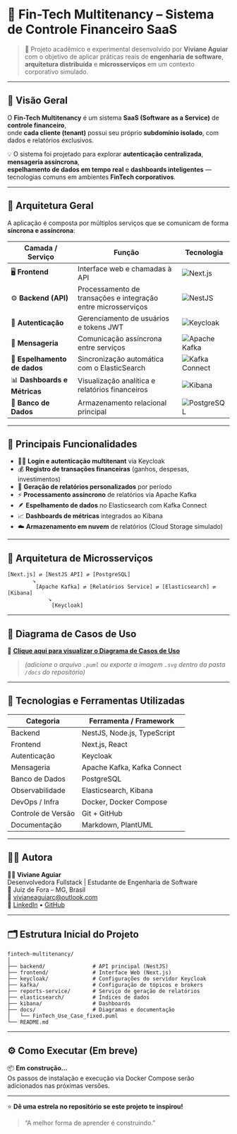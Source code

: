 # 💸 Fin-Tech Multitenancy – Sistema de Controle Financeiro SaaS  

> 🚀 Projeto acadêmico e experimental desenvolvido por **Viviane Aguiar**  
> com o objetivo de aplicar práticas reais de **engenharia de software**,  
> **arquitetura distribuída** e **microsserviços** em um contexto corporativo simulado.

---

## 🧭 Visão Geral  

O **Fin-Tech Multitenancy** é um sistema **SaaS (Software as a Service)** de **controle financeiro**,  
onde **cada cliente (tenant)** possui seu próprio **subdomínio isolado**, com dados e relatórios exclusivos.  

💡 O sistema foi projetado para explorar **autenticação centralizada**, **mensageria assíncrona**,  
**espelhamento de dados em tempo real** e **dashboards inteligentes** — tecnologias comuns em ambientes **FinTech corporativos**.

---

## 🧱 Arquitetura Geral  

A aplicação é composta por múltiplos serviços que se comunicam de forma **síncrona e assíncrona**:  

| Camada / Serviço | Função | Tecnologia |
|------------------|--------|-------------|
| 🖥️ **Frontend** | Interface web e chamadas à API | ![Next.js](https://cdn.jsdelivr.net/gh/devicons/devicon/icons/nextjs/nextjs-original.svg) |
| ⚙️ **Backend (API)** | Processamento de transações e integração entre microsserviços | ![NestJS](https://cdn.jsdelivr.net/gh/devicons/devicon/icons/nestjs/nestjs-plain.svg) |
| 🔐 **Autenticação** | Gerenciamento de usuários e tokens JWT | ![Keycloak](https://cdn.jsdelivr.net/gh/devicons/devicon/icons/keycloak/keycloak-original.svg) |
| 🧵 **Mensageria** | Comunicação assíncrona entre serviços | ![Apache Kafka](https://cdn.jsdelivr.net/gh/devicons/devicon/icons/apachekafka/apachekafka-original.svg) |
| 🧩 **Espelhamento de dados** | Sincronização automática com o ElasticSearch | ![Kafka Connect](https://img.shields.io/badge/Kafka%20Connect-black?logo=apachekafka) |
| 📊 **Dashboards e Métricas** | Visualização analítica e relatórios financeiros | ![Kibana](https://cdn.jsdelivr.net/gh/devicons/devicon/icons/kibana/kibana-original.svg) |
| 💾 **Banco de Dados** | Armazenamento relacional principal | ![PostgreSQL](https://cdn.jsdelivr.net/gh/devicons/devicon/icons/postgresql/postgresql-original.svg) |

---

## 🧠 Principais Funcionalidades

- 🧍‍♂️ **Login e autenticação multitenant** via Keycloak  
- 💰 **Registro de transações financeiras** (ganhos, despesas, investimentos)  
- 📅 **Geração de relatórios personalizados** por período  
- ⚡ **Processamento assíncrono** de relatórios via Apache Kafka  
- 🪶 **Espelhamento de dados** no Elasticsearch com Kafka Connect  
- 📈 **Dashboards de métricas** integrados ao Kibana  
- ☁️ **Armazenamento em nuvem** de relatórios (Cloud Storage simulado)

---

## 🧩 Arquitetura de Microsserviços  

```
[Next.js] ⇄ [NestJS API] ⇄ [PostgreSQL]
        ↘︎
         [Apache Kafka] ⇄ [Relatórios Service] ⇄ [Elasticsearch] ⇄ [Kibana]
             ↘︎
              [Keycloak]
```

---

## 📘 Diagrama de Casos de Uso  

📎 [**Clique aqui para visualizar o Diagrama de Casos de Uso**](./docs/FinTech_Use_Case_fixed.puml)  
> *(adicione o arquivo `.puml` ou exporte a imagem `.svg` dentro da pasta `/docs` do repositório)*

---

## 🧰 Tecnologias e Ferramentas Utilizadas  

| Categoria | Ferramenta / Framework |
|------------|-----------------------|
| Backend | NestJS, Node.js, TypeScript |
| Frontend | Next.js, React |
| Autenticação | Keycloak |
| Mensageria | Apache Kafka, Kafka Connect |
| Banco de Dados | PostgreSQL |
| Observabilidade | Elasticsearch, Kibana |
| DevOps / Infra | Docker, Docker Compose |
| Controle de Versão | Git + GitHub |
| Documentação | Markdown, PlantUML |

---

## 🧑‍💻 Autora  

**👩‍💻 Viviane Aguiar**  
Desenvolvedora Fullstack | Estudante de Engenharia de Software  
📍 Juiz de Fora – MG, Brasil  
📧 [vivianeaguiarc@outlook.com](mailto:vivianeaguiarc@outlook.com)  
🔗 [LinkedIn](https://www.linkedin.com/in/vivianeaguiar) • [GitHub](https://github.com/vivianeaguiar)

---

## 🗂️ Estrutura Inicial do Projeto

```
fintech-multitenancy/
│
├── backend/               # API principal (NestJS)
├── frontend/              # Interface Web (Next.js)
├── keycloak/              # Configurações do servidor Keycloak
├── kafka/                 # Configuração de tópicos e brokers
├── reports-service/       # Serviço de geração de relatórios
├── elasticsearch/         # Índices de dados
├── kibana/                # Dashboards
├── docs/                  # Diagramas e documentação
│   └── FinTech_Use_Case_fixed.puml
└── README.md
```

---

## ⚙️ Como Executar (Em breve)

📦 **Em construção...**  
Os passos de instalação e execução via Docker Compose serão adicionados nas próximas versões.  

---

⭐ **Dê uma estrela no repositório se este projeto te inspirou!**  
> “A melhor forma de aprender é construindo.”
